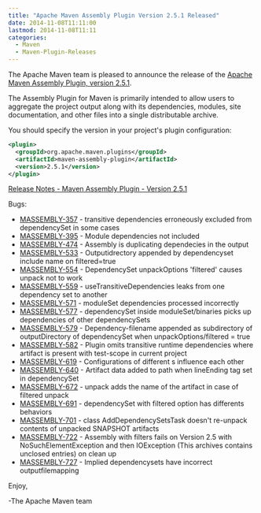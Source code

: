 ```yaml
---
title: "Apache Maven Assembly Plugin Version 2.5.1 Released"
date: 2014-11-08T11:11:00
lastmod: 2014-11-08T11:11
categories:
  - Maven
  - Maven-Plugin-Releases
---
```

The Apache Maven team is pleased to announce the release of the 
[Apache Maven Assembly Plugin, version 2.5.1](http://maven.apache.org/plugins/maven-assembly-plugin).

The Assembly Plugin for Maven is primarily intended to allow users to aggregate
the project output along with its dependencies, modules, site documentation,
and other files into a single distributable archive.

You should specify the version in your project's plugin configuration:

```xml
<plugin>
  <groupId>org.apache.maven.plugins</groupId>
  <artifactId>maven-assembly-plugin</artifactId>
  <version>2.5.1</version>
</plugin>
```

<!-- more -->


[Release Notes - Maven Assembly Plugin - Version 2.5.1](http://jira.codehaus.org/secure/ReleaseNote.jspa?projectId=11126&version=20729)

Bugs:

 * [MASSEMBLY-357](https://issues.apache.org/jira/browse/MASSEMBLY-357) - transitive dependencies erroneously excluded from dependencySet in some cases
 * [MASSEMBLY-395](https://issues.apache.org/jira/browse/MASSEMBLY-395) - Module dependencies not included
 * [MASSEMBLY-474](https://issues.apache.org/jira/browse/MASSEMBLY-474) - Assembly is duplicating dependecies in the output
 * [MASSEMBLY-533](https://issues.apache.org/jira/browse/MASSEMBLY-533) - Outputidrectory appended by dependencyset include name on filtered=true
 * [MASSEMBLY-554](https://issues.apache.org/jira/browse/MASSEMBLY-554) - DependencySet unpackOptions 'filtered' causes unpack not to work
 * [MASSEMBLY-559](https://issues.apache.org/jira/browse/MASSEMBLY-559) - useTransitiveDependencies leaks from one dependency set to another
 * [MASSEMBLY-571](https://issues.apache.org/jira/browse/MASSEMBLY-571) - moduleSet dependencies processed incorrectly
 * [MASSEMBLY-577](https://issues.apache.org/jira/browse/MASSEMBLY-577) - dependencySet inside moduleSet/binaries picks up dependencies of other dependencySets
 * [MASSEMBLY-579](https://issues.apache.org/jira/browse/MASSEMBLY-579) - Dependency-filename appended as subdirectory of outputDirectory of dependencySet when unpackOptions/filtered = true
 * [MASSEMBLY-582](https://issues.apache.org/jira/browse/MASSEMBLY-582) - Plugin omits transitive runtime dependencies where artifact is present with test-scope in current project
 * [MASSEMBLY-619](https://issues.apache.org/jira/browse/MASSEMBLY-619) - Configurations of different <dependencySet>s influence each other
 * [MASSEMBLY-640](https://issues.apache.org/jira/browse/MASSEMBLY-640) - Artifact data added to path when lineEnding tag set in dependencySet
 * [MASSEMBLY-672](https://issues.apache.org/jira/browse/MASSEMBLY-672) - unpack adds the name of the artifact in case of filtered unpack
 * [MASSEMBLY-691](https://issues.apache.org/jira/browse/MASSEMBLY-691) - dependencySet with filtered option has differents behaviors
 * [MASSEMBLY-701](https://issues.apache.org/jira/browse/MASSEMBLY-701) - class AddDependencySetsTask doesn't re-unpack contents of unpacked SNAPSHOT artifacts
 * [MASSEMBLY-722](https://issues.apache.org/jira/browse/MASSEMBLY-722) - Assembly with filters fails on Version 2.5 with NoSuchElementException and then IOException (This archives
contains unclosed entries) on clean up
 * [MASSEMBLY-727](https://issues.apache.org/jira/browse/MASSEMBLY-727) - Implied dependencysets have incorrect outputfilemapping

Enjoy,

-The Apache Maven team
